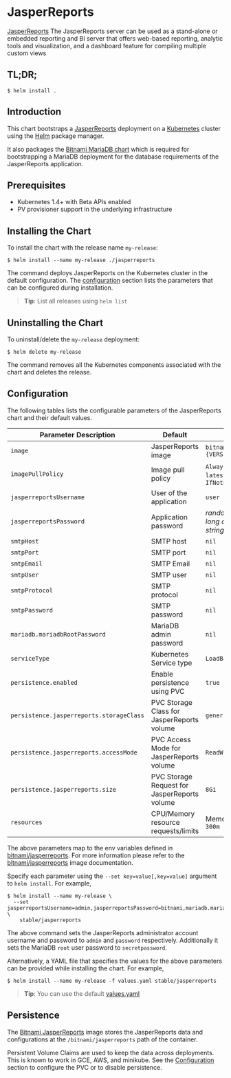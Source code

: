 # JasperReports

[JasperReports](http://community.jaspersoft.com/project/jasperreports-server) The JasperReports server can be used as a stand-alone or embedded reporting and BI server that offers web-based reporting, analytic tools and visualization, and a dashboard feature for compiling multiple custom views


## TL;DR;

```console
$ helm install .
```

## Introduction

This chart bootstraps a [JasperReports](https://github.com/bitnami/bitnami-docker-jasperreports) deployment on a [Kubernetes](http://kubernetes.io) cluster using the [Helm](https://helm.sh) package manager.

It also packages the [Bitnami MariaDB chart](https://github.com/kubernetes/charts/tree/master/stable/mariadb) which is required for bootstrapping a MariaDB deployment for the database requirements of the JasperReports application.

## Prerequisites

- Kubernetes 1.4+ with Beta APIs enabled
- PV provisioner support in the underlying infrastructure

## Installing the Chart

To install the chart with the release name `my-release`:

```console
$ helm install --name my-release ./jasperreports
```

The command deploys JasperReports on the Kubernetes cluster in the default configuration. The [configuration](#configuration) section lists the parameters that can be configured during installation.

> **Tip**: List all releases using `helm list`

## Uninstalling the Chart

To uninstall/delete the `my-release` deployment:

```console
$ helm delete my-release
```

The command removes all the Kubernetes components associated with the chart and deletes the release.

## Configuration

The following tables lists the configurable parameters of the JasperReports chart and their default values.

| Parameter                              Description |                   Default                    |                                                         |
|----------------------------------------------------|----------------------------------------------|---------------------------------------------------------|
| `image`                                            | JasperReports image                          | `bitnami/jasperreports:{VERSION}`                       |
| `imagePullPolicy`                                  | Image pull policy                            | `Always` if `imageTag` is `latest`, else `IfNotPresent` |
| `jasperreportsUsername`                            | User of the application                      | `user`                                                  |
| `jasperreportsPassword`                            | Application password                         | _random 10 character long alphanumeric string_          |
| `smtpHost`                                         | SMTP host                                    | `nil`                                                   |
| `smtpPort`                                         | SMTP port                                    | `nil`                                                   |
| `smtpEmail`                                        | SMTP Email                                   | `nil`                                                   |
| `smtpUser`                                         | SMTP user                                    | `nil`                                                   |
| `smtpProtocol`                                     | SMTP protocol                                | `nil`                                                   |
| `smtpPassword`                                     | SMTP password                                | `nil`                                                   |
| `mariadb.mariadbRootPassword`                      | MariaDB admin password                       | `nil`                                                   |
| `serviceType`                                      | Kubernetes Service type                      | `LoadBalancer`                                          |
| `persistence.enabled`                              | Enable persistence using PVC                 | `true`                                                  |
| `persistence.jasperreports.storageClass`           | PVC Storage Class for JasperReports volume   | `generic`                                               |
| `persistence.jasperreports.accessMode`             | PVC Access Mode for JasperReports volume     | `ReadWriteOnce`                                         |
| `persistence.jasperreports.size`                   | PVC Storage Request for JasperReports volume | `8Gi`                                                   |
| `resources`                                        | CPU/Memory resource requests/limits          | Memory: `512Mi`, CPU: `300m`                            |

The above parameters map to the env variables defined in [bitnami/jasperreports](http://github.com/bitnami/bitnami-docker-jasperreports). For more information please refer to the [bitnami/jasperreports](http://github.com/bitnami/bitnami-docker-jasperreports) image documentation.

Specify each parameter using the `--set key=value[,key=value]` argument to `helm install`. For example,

```console
$ helm install --name my-release \
  --set jasperreportsUsername=admin,jasperreportsPassword=bitnami,mariadb.mariadbRootPassword=secretpassword \
    stable/jasperreports
```

The above command sets the JasperReports administrator account username and password to `admin` and `password` respectively. Additionally it sets the MariaDB `root` user password to `secretpassword`.

Alternatively, a YAML file that specifies the values for the above parameters can be provided while installing the chart. For example,

```console
$ helm install --name my-release -f values.yaml stable/jasperreports
```

> **Tip**: You can use the default [values.yaml](values.yaml)

## Persistence

The [Bitnami JasperReports](https://github.com/bitnami/bitnami-docker-jasperreports) image stores the JasperReports data and configurations at the `/bitnami/jasperreports` path of the container.

Persistent Volume Claims are used to keep the data across deployments. This is known to work in GCE, AWS, and minikube.
See the [Configuration](#configuration) section to configure the PVC or to disable persistence.
